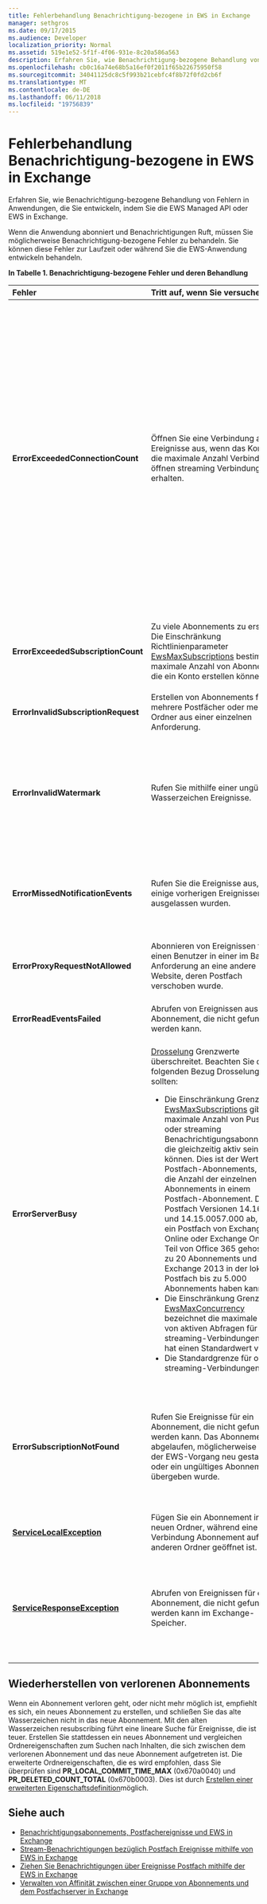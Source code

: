 ```yaml
---
title: Fehlerbehandlung Benachrichtigung-bezogene in EWS in Exchange
manager: sethgros
ms.date: 09/17/2015
ms.audience: Developer
localization_priority: Normal
ms.assetid: 519e1e52-5f1f-4f06-931e-8c20a586a563
description: Erfahren Sie, wie Benachrichtigung-bezogene Behandlung von Fehlern in Anwendungen, die Sie entwickeln, indem Sie die EWS Managed API oder EWS in Exchange.
ms.openlocfilehash: cb0c16a74e68b5a16ef0f2011f65b22675950f58
ms.sourcegitcommit: 34041125dc8c5f993b21cebfc4f8b72f0fd2cb6f
ms.translationtype: MT
ms.contentlocale: de-DE
ms.lasthandoff: 06/11/2018
ms.locfileid: "19756839"
---
```

# <a name="handling-notification-related-errors-in-ews-in-exchange"></a>Fehlerbehandlung Benachrichtigung-bezogene in EWS in Exchange

Erfahren Sie, wie Benachrichtigung-bezogene Behandlung von Fehlern in Anwendungen, die Sie entwickeln, indem Sie die EWS Managed API oder EWS in Exchange.
  
Wenn die Anwendung abonniert und Benachrichtigungen Ruft, müssen Sie möglicherweise Benachrichtigung-bezogene Fehler zu behandeln. Sie können diese Fehler zur Laufzeit oder während Sie die EWS-Anwendung entwickeln behandeln.
  
**In Tabelle 1. Benachrichtigung-bezogene Fehler und deren Behandlung**

|Fehler|Tritt auf, wenn Sie versuchen...|Behandeln von...|
|:-----|:-----|:-----|
|**ErrorExceededConnectionCount** |Öffnen Sie eine Verbindung aus, um Ereignisse aus, wenn das Konto hat die maximale Anzahl Verbindung öffnen streaming Verbindungen zu erhalten. | <ul><li>Verwenden des [Identitätswechsels](http://technet.microsoft.com/en-us/library/dd776119%28v=exchg.150%29.aspx) um [Verbindungen zu öffnen](how-to-maintain-affinity-between-group-of-subscriptions-and-mailbox-server.md#bk_throttling).</li><li>Verwenden weniger Verbindungen, um Ereignisse abzurufen. Die Anzahl von Abonnements für jede Verbindung von [Affinität](how-to-maintain-affinity-between-group-of-subscriptions-and-mailbox-server.md) und [platzieren Sie maximal 200 Abonnement-IDs in der gleichen Gruppe](how-to-maintain-affinity-between-group-of-subscriptions-and-mailbox-server.md#bk_howdoimaintain)zu maximieren. Sie können die gleiche Verbindung klicken Sie dann zum Abrufen von Ereignissen für die gesamte Gruppe, reduzieren die Anzahl der Verbindungen erforderlich verwenden.</li><li>  Ändern den Wert der HangingConnectionLimit in der Datei web.config für Exchange lokal den Standardwert der drei geöffneten Verbindungen außer Kraft gesetzt. Exchange Online ist ein Default HangingConnectionLimit von 10, der nicht konfigurierbar ist.</li></ul> |
|**ErrorExceededSubscriptionCount** |Zu viele Abonnements zu erstellen. Die Einschränkung Richtlinienparameter [EwsMaxSubscriptions](http://msdn.microsoft.com/en-us/library/microsoft.exchange.data.directory.systemconfiguration.throttlingpolicy.ewsmaxsubscriptions%28v=exchg.150%29.aspx) bestimmt die maximale Anzahl von Abonnements, die ein Konto erstellen können. | <ul><li>Verwenden des [Identitätswechsels](http://technet.microsoft.com/en-us/library/dd776119%28v=exchg.150%29.aspx) [Abonnements](how-to-maintain-affinity-between-group-of-subscriptions-and-mailbox-server.md#bk_throttling)erstellen.</li><li>Reduzieren der Anzahl von Abonnements.</li></ul> |
|**ErrorInvalidSubscriptionRequest** |Erstellen von Abonnements für mehrere Postfächer oder mehrere Ordner aus einer einzelnen Anforderung.  |Erstellen ein Abonnement für einen einzelnen öffentlichen Ordner oder ein einzelnes Postfach in einer einzelnen Anforderung.| 
|**ErrorInvalidWatermark** |Rufen Sie mithilfe einer ungültigen Wasserzeichen Ereignisse.| <ul><li>Überprüfen die Abonnement-ID wird in der vorherigen Antwort.</li><li>Sicherstellen, dass Sie die Abonnement-ID für das richtige **ExchangeService** Objekt senden.</li><li>[Erstellen Sie ein neues Abonnement](handling-notification-related-errors-in-ews-in-exchange.md#bk_recover).</li></ul> |
|**ErrorMissedNotificationEvents** |Rufen Sie die Ereignisse aus, wenn einige vorherigen Ereignissen ausgelassen wurden.   |Vergleichen die erweiterten Ordnereigenschaften, die **PR_LOCAL_COMMIT_TIME_MAX** (0x670a) und **PR_DELETED_COUNT_TOTAL** (0x670b), zu bestimmen, welche Änderungen ausgelassen wurden, und [Erstellen Sie ein neues Abonnement](handling-notification-related-errors-in-ews-in-exchange.md#bk_recover).  |
|**ErrorProxyRequestNotAllowed** |Abonnieren von Ereignissen für einen Benutzer in einer im Batch-Anforderung an eine andere Website, deren Postfach verschoben wurde.   |Verwenden der [AutoErmittlung](autodiscover-for-exchange.md) auf um den "externalewsurl" oder EwsPartnerUrl erneut zu suchen, und erstellen ein neues Abonnement.  |
|**ErrorReadEventsFailed** |Abrufen von Ereignissen aus ein Abonnement, die nicht gefunden werden kann.  |Verwenden der [AutoErmittlung](autodiscover-for-exchange.md) auf um den "externalewsurl" oder EwsPartnerUrl erneut zu suchen, und erstellen ein neues Abonnement.  |
|**ErrorServerBusy** | [Drosselung](ews-throttling-in-exchange.md#bk_ThrottlingNotifications) Grenzwerte überschreitet. Beachten Sie die folgenden Bezug Drosselung sollten:<ul><li>Die Einschränkung Grenzwert [EwsMaxSubscriptions](http://msdn.microsoft.com/en-us/library/microsoft.exchange.data.directory.systemconfiguration.throttlingpolicy.ewsmaxsubscriptions%28v=exchg.150%29.aspx) gibt die maximale Anzahl von Push, Pull oder streaming Benachrichtigungsabonnements, die gleichzeitig aktiv sein können. Dies ist der Wert der Postfach-Abonnements, nicht die Anzahl der einzelnen Ordner Abonnements in einem Postfach-Abonnement. Dienst Postfach Versionen 14.16.0135 und 14.15.0057.000 ab, kann ein Postfach von Exchange Online oder Exchange Online als Teil von Office 365 gehostet bis zu 20 Abonnements und ein Ziel Exchange 2013 in der lokalen Postfach bis zu 5.000 Abonnements haben kann.</li><li>Die Einschränkung Grenzwert [EwsMaxConcurrency](http://msdn.microsoft.com/en-us/library/microsoft.exchange.data.directory.systemconfiguration.throttlingpolicy.ewsmaxconcurrency%28v=exchg.150%29.aspx) bezeichnet die maximale Anzahl von aktiven Abfragen für nicht-streaming-Verbindungen und hat einen Standardwert von 27.</li><li>Die Standardgrenze für offenen streaming-Verbindungen ist 10.</li></ul> |<ul><li>[In Anbetracht der Auswirkungen auf die Benachrichtigung-bezogene einschränkungsrichtlinien](ews-throttling-in-exchange.md#bk_ThrottlingNotifications) und durch Beschränken der Anzahl von aktiven Abonnements und aktiven Verbindungen, damit die Anwendung nicht gedrosselt wird.</li><li>Verwenden weniger Verbindungen, um Ereignisse abzurufen. Maximieren der Anzahl von Abonnements für jede Verbindung von [maximal 200 Abonnement-IDs in der gleichen Gruppe platzieren](how-to-maintain-affinity-between-group-of-subscriptions-and-mailbox-server.md). Sie können die gleiche Verbindung klicken Sie dann zum Abrufen von Ereignissen für die gesamte Gruppe, reduzieren die Anzahl der Verbindungen erforderlich verwenden.</li><li>Ändern des Werts, der die HangingConnectionLimit in der Datei web.config den Standardwert der zehn geöffneten streaming Verbindungen außer Kraft gesetzt.</li></ul>|
|**ErrorSubscriptionNotFound** |Rufen Sie Ereignisse für ein Abonnement, die nicht gefunden werden kann. Das Abonnement ist abgelaufen, möglicherweise wurde der EWS-Vorgang neu gestartet oder ein ungültiges Abonnement übergeben wurde. | <ul><li>Überprüfen, dass Sie die gleichen Abonnement-ID verwenden, die in einem vorherigen Antwort zurückgegeben wurde.</li><li>Sicherstellen, dass Sie die Abonnement-ID für das richtige **ExchangeService** Objekt senden.</li><li> [Erstellen Sie ein neues Abonnement](handling-notification-related-errors-in-ews-in-exchange.md#bk_recover).</li></ul> |
|**[ServiceLocalException](http://msdn.microsoft.com/en-us/library/microsoft.exchange.webservices.data.serviceresponseexception%28v=exchg.80%29.aspx)** |Fügen Sie ein Abonnement in einen neuen Ordner, während eine Verbindung Abonnement auf einen anderen Ordner geöffnet ist.  |Ändern Ihr Abonnement, um alle Ordner im Postfach, anstatt einen bestimmten Ordner zu abonnieren.  |
|**[ServiceResponseException](http://msdn.microsoft.com/en-us/library/microsoft.exchange.webservices.data.serviceresponseexception%28v=exchg.80%29.aspx)** |Abrufen von Ereignissen für ein Abonnement, die nicht gefunden werden kann im Exchange-Speicher.  | <ul><li>Überprüfen, dass Sie die gleichen Abonnement-ID verwenden, die in einem vorherigen Antwort zurückgegeben wurde.</li><li>Sicherstellen, dass Sie die Abonnement-ID für das richtige **ExchangeService** Objekt senden.</li></ul> |
   
## <a name="recovering-from-lost-subscriptions"></a>Wiederherstellen von verlorenen Abonnements
<a name="bk_recover"> </a>

Wenn ein Abonnement verloren geht, oder nicht mehr möglich ist, empfiehlt es sich, ein neues Abonnement zu erstellen, und schließen Sie das alte Wasserzeichen nicht in das neue Abonnement. Mit den alten Wasserzeichen resubscribing führt eine lineare Suche für Ereignisse, die ist teuer. Erstellen Sie stattdessen ein neues Abonnement und vergleichen Ordnereigenschaften zum Suchen nach Inhalten, die sich zwischen dem verlorenen Abonnement und das neue Abonnement aufgetreten ist. Die erweiterte Ordnereigenschaften, die es wird empfohlen, dass Sie überprüfen sind **PR_LOCAL_COMMIT_TIME_MAX** (0x670a0040) und **PR_DELETED_COUNT_TOTAL** (0x670b0003). Dies ist durch [Erstellen einer erweiterten Eigenschaftsdefinition](properties-and-extended-properties-in-ews-in-exchange.md)möglich.
  
## <a name="see-also"></a>Siehe auch

- [Benachrichtigungsabonnements, Postfachereignisse und EWS in Exchange](notification-subscriptions-mailbox-events-and-ews-in-exchange.md)
- [Stream-Benachrichtigungen bezüglich Postfach Ereignisse mithilfe von EWS in Exchange](how-to-stream-notifications-about-mailbox-events-by-using-ews-in-exchange.md)    
- [Ziehen Sie Benachrichtigungen über Ereignisse Postfach mithilfe der EWS in Exchange](how-to-pull-notifications-about-mailbox-events-by-using-ews-in-exchange.md)    
- [Verwalten von Affinität zwischen einer Gruppe von Abonnements und dem Postfachserver in Exchange](how-to-maintain-affinity-between-group-of-subscriptions-and-mailbox-server.md)
    

